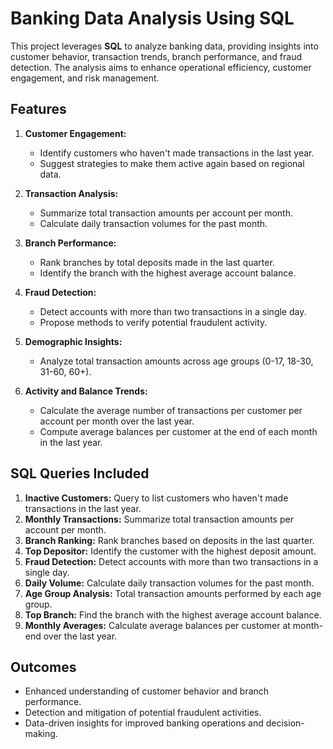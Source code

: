 # Banking Data Analysis Using SQL

This project leverages **SQL** to analyze banking data, providing insights into customer behavior, transaction trends, branch performance, and fraud detection. The analysis aims to enhance operational efficiency, customer engagement, and risk management.

## Features

1. **Customer Engagement:**
   - Identify customers who haven't made transactions in the last year.
   - Suggest strategies to make them active again based on regional data.

2. **Transaction Analysis:**
   - Summarize total transaction amounts per account per month.
   - Calculate daily transaction volumes for the past month.

3. **Branch Performance:**
   - Rank branches by total deposits made in the last quarter.
   - Identify the branch with the highest average account balance.

4. **Fraud Detection:**
   - Detect accounts with more than two transactions in a single day.
   - Propose methods to verify potential fraudulent activity.

5. **Demographic Insights:**
   - Analyze total transaction amounts across age groups (0-17, 18-30, 31-60, 60+).

6. **Activity and Balance Trends:**
   - Calculate the average number of transactions per customer per account per month over the last year.
   - Compute average balances per customer at the end of each month in the last year.

## SQL Queries Included

1. **Inactive Customers:** Query to list customers who haven't made transactions in the last year.
2. **Monthly Transactions:** Summarize total transaction amounts per account per month.
3. **Branch Ranking:** Rank branches based on deposits in the last quarter.
4. **Top Depositor:** Identify the customer with the highest deposit amount.
5. **Fraud Detection:** Detect accounts with more than two transactions in a single day.
6. **Daily Volume:** Calculate daily transaction volumes for the past month.
7. **Age Group Analysis:** Total transaction amounts performed by each age group.
8. **Top Branch:** Find the branch with the highest average account balance.
9. **Monthly Averages:** Calculate average balances per customer at month-end over the last year.



## Outcomes

- Enhanced understanding of customer behavior and branch performance.
- Detection and mitigation of potential fraudulent activities.
- Data-driven insights for improved banking operations and decision-making.
